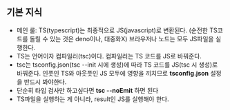 ## 기본 지식
- 메인 룰: TS(typescript)는 최종적으로 JS(javascript)로 변환된다. (순전한 TS코드를 돌릴 수 있는 것은 deno이나, 대중화X) 브라우저나 노드는 모두 JS파일을 실행한다.
- TS는 언어이자 컴파일러(tsc)이다. 컴파일러는 TS 코드를 JS로 바꿔준다.
- tsc는 tsconfig.json(tsc --init 시에 생성)에 따라 TS 코드를 JS(tsc 시 생성)로 바꿔준다. 인풋인 TS와 아웃풋인 JS 모두에 영향을 끼치므로 **tsconfig.json** 설정을 반드시 봐야한다.
- 단순히 타입 검사만 하고싶다면 **tsc --noEmit** 하면 된다
-  TS파일을 실행하는 게 아니라, result인 JS를 실행해야 한다.
